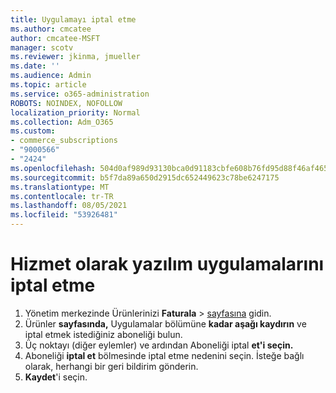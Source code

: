 ```yaml
---
title: Uygulamayı iptal etme
ms.author: cmcatee
author: cmcatee-MSFT
manager: scotv
ms.reviewer: jkinma, jmueller
ms.date: ''
ms.audience: Admin
ms.topic: article
ms.service: o365-administration
ROBOTS: NOINDEX, NOFOLLOW
localization_priority: Normal
ms.collection: Adm_O365
ms.custom:
- commerce_subscriptions
- "9000566"
- "2424"
ms.openlocfilehash: 504d0af989d93130bca0d91183cbfe608b76fd95d88f46af465e87cff1f052df
ms.sourcegitcommit: b5f7da89a650d2915dc652449623c78be6247175
ms.translationtype: MT
ms.contentlocale: tr-TR
ms.lasthandoff: 08/05/2021
ms.locfileid: "53926481"
---
```

# <a name="how-to-cancel-software-as-a-service-apps"></a>Hizmet olarak yazılım uygulamalarını iptal etme

1. Yönetim merkezinde Ürünlerinizi **Faturala**  >  [sayfasına](https://go.microsoft.com/fwlink/p/?linkid=842054) gidin.
2. Ürünler **sayfasında,** Uygulamalar bölümüne **kadar aşağı kaydırın** ve iptal etmek istediğiniz aboneliği bulun. 
3. Üç noktayı (diğer eylemler) ve ardından Aboneliği iptal **et'i seçin.**
4. Aboneliği **iptal et** bölmesinde iptal etme nedenini seçin. İsteğe bağlı olarak, herhangi bir geri bildirim gönderin.
5. **Kaydet**'i seçin.